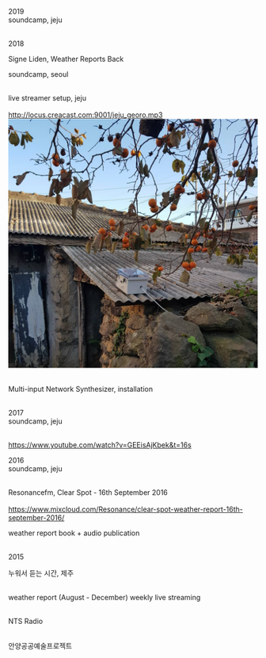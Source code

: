 2019<br>
soundcamp, jeju <br><br>

2018<br>

Signe Liden, Weather Reports Back

soundcamp, seoul<br><br>

live streamer setup, jeju<br><br>
http://locus.creacast.com:9001/jeju_georo.mp3
<img src="../img/jeju_streamer.png"><br><br>

Multi-input Network Synthesizer, installation<br><br> 

2017<br>
soundcamp, jeju<br><br>

https://www.youtube.com/watch?v=GEEisAjKbek&t=16s

2016<br>
soundcamp, jeju<br><br>

Resonancefm, Clear Spot - 16th September 2016 <br><br>
https://www.mixcloud.com/Resonance/clear-spot-weather-report-16th-september-2016/


weather report book + audio publication<br><br>

2015<br>

누워서 듣는 시간, 제주<br><br> 

weather report (August - December) weekly live streaming<br><br>

NTS Radio<br><br>

안양공공예술프로젝트 


